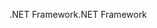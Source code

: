 <span data-ttu-id="9502b-101">.NET Framework</span><span class="sxs-lookup"><span data-stu-id="9502b-101">.NET Framework</span></span>